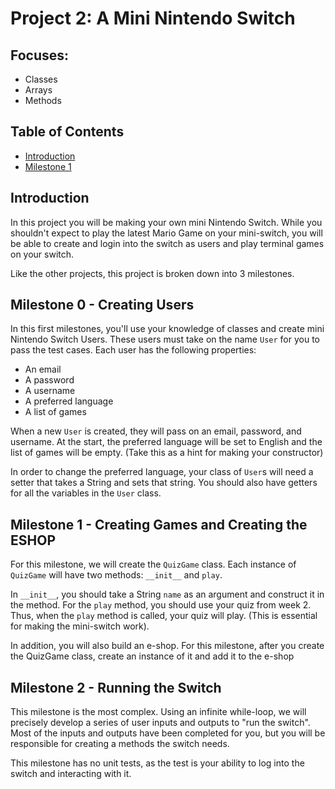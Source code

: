 # Project 2: A Mini Nintendo Switch

## Focuses:
- Classes
- Arrays
- Methods

## Table of Contents
- [Introduction](#introduction)
- [Milestone 1](#milestone-1---creating-users)


## Introduction
In this project you will be making your own mini Nintendo Switch. While you shouldn't expect to play the latest Mario Game on your mini-switch, you will be able to create and login into the switch as users and play terminal games on your switch.

Like the other projects, this project is broken down into 3 milestones.

## Milestone 0 - Creating Users
In this first milestones, you'll use your knowledge of classes and create mini Nintendo Switch Users. These users must take on the name `User` for you to pass the test cases. Each user has the following properties:
- An email
- A password
- A username
- A preferred language
- A list of games

When a new `User` is created, they will pass on an email, password, and username. At the start, the preferred language will be set to English and the list of games will be empty. (Take this as a hint for making your constructor)

In order to change the preferred language, your class of `User`s will need a setter that takes a String and sets that string. You should also have getters for all the variables in the `User` class. 




## Milestone 1 - Creating Games and Creating the ESHOP
For this milestone, we will create the `QuizGame` class. Each instance of `QuizGame` will have two methods: `__init__` and `play`. 

In `__init__`, you should take a String `name` as an argument and construct it in the method. For the `play` method, you should use your quiz from week 2. Thus, when the `play` method is called, your quiz will play. (This is essential for making the mini-switch work).

In addition, you will also build an e-shop. For this milestone, after you create the QuizGame class, create an instance of it and add it to the e-shop

## Milestone 2 - Running the Switch
This milestone is the most complex. Using an infinite while-loop, we will precisely develop a series of user inputs and outputs to "run the switch". Most of the inputs and outputs have been completed for you, but you will be responsible for creating a methods the switch needs. 

This milestone has no unit tests, as the test is your ability to log into the switch and interacting with it. 

